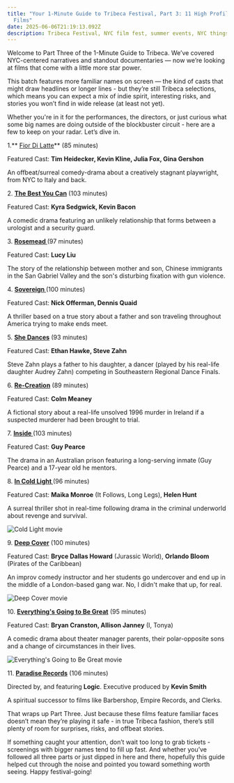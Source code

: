 ```yaml
---
title: "Your 1-Minute Guide to Tribeca Festival, Part 3: 11 High Profile Feature
  Films"
date: 2025-06-06T21:19:13.092Z
description: Tribeca Festival, NYC film fest, summer events, NYC things to do
---
```

Welcome to Part Three of the 1-Minute Guide to Tribeca. We’ve covered NYC-centered narratives and standout documentaries — now we’re looking at films that come with a little more star power.

This batch features more familiar names on screen — the kind of casts that might draw headlines or longer lines - but they’re still Tribeca selections, which means you can expect a mix of indie spirit, interesting risks, and stories you won’t find in wide release (at least not yet).

Whether you're in it for the performances, the directors, or just curious what some big names are doing outside of the blockbuster circuit - here are a few to keep on your radar. Let’s dive in.

1﻿.** [Fior Di Latte](https://www.tribecafilm.com/films/fior-di-latte-2025)** (85 minutes)

F﻿eatured Cast: **Tim Heidecker, Kevin Kline, Julia Fox, Gina Gershon**

A﻿n offbeat/surreal comedy-drama about a creatively stagnant playwright, from NYC to Italy and back.

2﻿. **[The Best You Can](https://www.tribecafilm.com/films/best-you-can-2025)** (103 minutes)

F﻿eatured Cast: **Kyra Sedgwick, Kevin Bacon**

A﻿ comedic drama featuring an unlikely relationship that forms between a urologist and a security guard.

3﻿. **[Rosemead ](https://www.tribecafilm.com/films/rosemead-2025)**(97 minutes)

F﻿eatured Cast: **Lucy Liu**

T﻿he story of the relationship between mother and son, Chinese immigrants in the San Gabriel Valley and the son's disturbing fixation with gun violence.

4﻿. **[Sovereign ](https://www.tribecafilm.com/films/sovereign-2025)**(100 minutes)

F﻿eatured Cast: **Nick Offerman, Dennis Quaid**

A﻿ thriller based on a true story about a father and son traveling throughout America trying to make ends meet. 

5﻿. **[She Dances](https://www.tribecafilm.com/films/she-dances-2025)** (93 minutes)

F﻿eatured Cast: **Ethan Hawke, Steve Zahn**

Steve Zahn plays a father to his daughter, a dancer (played by his real-life daughter Audrey Zahn) competing in Southeastern Regional Dance Finals. 

6﻿. **[Re-Creation](https://www.tribecafilm.com/films/re-creation-2025)** (89 minutes)

F﻿eatured Cast: **Colm Meaney**

A﻿ fictional story about a real-life unsolved 1996 murder in Ireland if a suspected murderer had been brought to trial. 

7﻿. **[Inside ](https://www.tribecafilm.com/films/inside-2025)**(103 minutes)

F﻿eatured Cast: **Guy Pearce**

T﻿he drama in an Australian prison featuring a long-serving inmate (Guy Pearce) and a 17-year old he mentors.

8﻿. **[In Cold Light ](https://www.tribecafilm.com/films/in-cold-light-2025)**(96 minutes) 

F﻿eatured Cast: **Maika Monroe** (It Follows, Long Legs), **Helen Hunt**

A﻿ surreal thriller shot in real-time following drama in the criminal underworld about revenge and survival.

![Cold Light movie](/images/large_in_cold_light-clean-16x9-01.png "Cold Light movie")

9﻿. **[Deep Cover](https://www.tribecafilm.com/films/deep-cover-2025)** (100 minutes)

F﻿eatured Cast: **Bryce Dallas Howard** (Jurassic World), **Orlando Bloom** (Pirates of the Caribbean)

A﻿n improv comedy instructor and her students go undercover and end up in the middle of a London-based gang war. No, I didn't make that up, for real. 

![Deep Cover movie](/images/large_deep_cover-clean-16x9-01.png "Deep Cover movie")

1﻿0. **[Everything's Going to Be Great](https://www.tribecafilm.com/films/everything-s-going-to-be-great-2025)** (95 minutes)

F﻿eatured Cast: **Bryan Cranston, Allison Janney** (I, Tonya)

A﻿ comedic drama about theater manager parents, their polar-opposite sons and a change of circumstances in their lives.

![Everything's Going to Be Great movie](/images/tribeca2503.jpg "Everything's Going to Be Great movie")

1﻿1. **[Paradise Records](https://www.tribecafilm.com/films/paradise-records-2025)** (106 minutes)

D﻿irected by, and featuring **Logic**. Executive produced by **Kevin Smith**

A﻿ spiritual successor to films like Barbershop, Empire Records, and Clerks.

That wraps up Part Three. Just because these films feature familiar faces doesn’t mean they’re playing it safe - in true Tribeca fashion, there’s still plenty of room for surprises, risks, and offbeat stories.

If something caught your attention, don’t wait too long to grab tickets - screenings with bigger names tend to fill up fast. And whether you’ve followed all three parts or just dipped in here and there, hopefully this guide helped cut through the noise and pointed you toward something worth seeing. Happy festival-going!